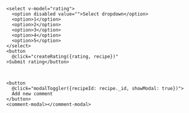 <template>
<div class="section">
  <h1>Profile </h1>
</div>
</template>

<script>
import {mapActions, mapGetters} from 'vuex'

export default {
  data() {
    return {
      
    }
  },
  methods: {
    ...mapActions({
      
    })
  },
  computed: {
    ...mapGetters({
      
    })
  },
  mounted(){
    
  },
  watch: {
    
  }
}
</script>


      <select v-model="rating">
        <option disabled value="">Select dropdown</option>
        <option>1</option>
        <option>2</option>
        <option>3</option>
        <option>4</option>
        <option>5</option>
      </select>
      <button 
        @click="createRating({rating, recipe})"
      >Submit rating</button>


      
      <button 
        @click="modalToggler({recipeId: recipe._id, showModal: true})">
        Add new comment
      </button>
      <comment-modal></comment-modal>